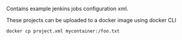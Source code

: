Contains example jenkins jobs configuration xml.

These projects can be uploaded to a docker image using docker CLI

```
docker cp project.xml mycontainer:/foo.txt

```